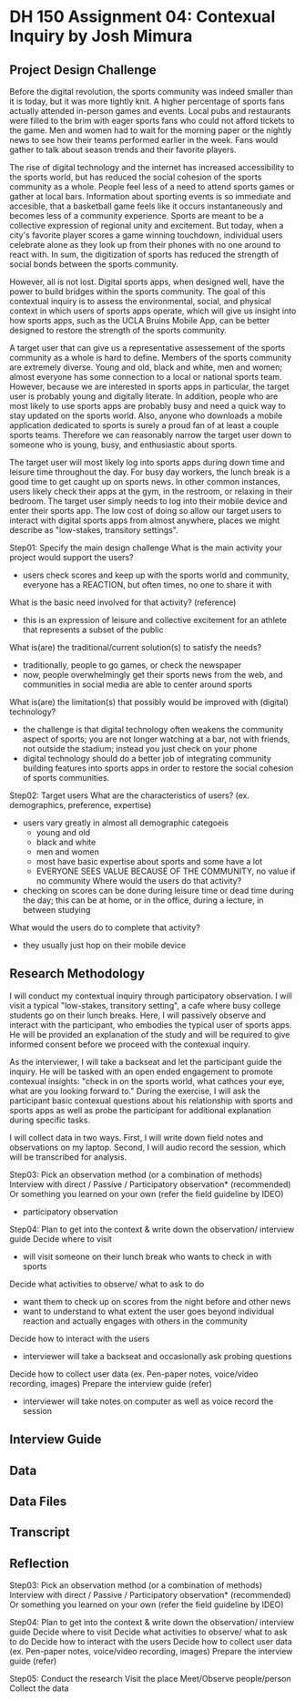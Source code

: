 
# DH 150 Assignment 04: Contexual Inquiry by Josh Mimura

## Project Design Challenge

Before the digital revolution, the sports community was indeed smaller than it is today, but it was more tightly knit. A higher percentage of sports fans actually attended in-person games and events. Local pubs and restaurants were filled to the brim with eager sports fans who could not afford tickets to the game. Men and women had to wait for the morning paper or the nightly news to see how their teams performed earlier in the week. Fans would gather to talk about season trends and their favorite players. 

The rise of digital technology and the internet has increased accessibility to the sports world, but has reduced the social cohesion of the sports community as a whole. People feel less of a need to attend sports games or gather at local bars. Information about sporting events is so immediate and accesible, that a basketball game feels like it occurs instantaneously and becomes less of a community experience. Sports are meant to be a collective expression of regional unity and excitement.
But today, when a city's favorite player scores a game winning touchdown, individual users celebrate alone as they look up from their phones with no one around to react with. In sum, the digitization of sports has reduced the strength of social bonds between the sports community.  

However, all is not lost. Digital sports apps, when designed well, have the power to build bridges within the sports community. The goal of this contextual inquiry is to assess the environmental, social, and physical context in which users of sports apps operate, which will give us insight into how sports apps, such as the UCLA Bruins Mobile App, can be better designed to restore the strength of the sports community.  

A target user that can give us a representative assessement of the sports community as a whole is hard to define. Members of the sports community are extremely diverse. Young and old, black and white, men and women; almost everyone has some connection to a local or national sports team. However, because we are interested in sports apps in particular, the target user is probably young and digitally literate. In addition, people who are most likely to use sports apps are probably busy and need a quick way to stay updated on the sports world. Also, anyone who downloads a mobile application dedicated to sports is surely a proud fan of at least a couple sports teams. Therefore we can reasonably narrow the target user down to someone who is young, busy, and enthusiastic about sports. 

The target user will most likely log into sports apps during down time and leisure time throughout the day. For busy day workers, the lunch break is a good time to get caught up on sports news. In other common instances, users likely check their apps at the gym, in the restroom, or relaxing in their bedroom. The target user simply needs to log into their mobile device and enter their sports app. The low cost of doing so allow our target users to interact with digital sports apps from almost anywhere, places we might describe as "low-stakes, transitory settings".






Step01: Specify the main design challenge 
What is the main activity your project would support the users?
- users check scores and keep up with the sports world and community, everyone has a REACTION, but often times, no one to share it with

What is the basic need involved for that activity? (reference)
- this is an expression of leisure and collective excitement for an athlete that represents a subset of the public

What is(are) the traditional/current solution(s) to satisfy the needs?
- traditionally, people to go games, or check the newspaper
- now, people overwhelmingly get their sports news from the web, and communities in social media are able to center around sports

What is(are) the limitation(s) that possibly would be improved with (digital) technology?
- the challenge is that digital technology often weakens the community aspect of sports; you are not longer watching at a bar, not with friends, not outside the stadium; instead you just check on your phone 
- digital technology should do a better job of integrating community building features into sports apps in order to restore the social cohesion of sports communities.

Step02: Target users 
What are the characteristics of users? (ex. demographics, preference, expertise) 
- users vary greatly in almost all demographic categoeis
  - young and old
  - black and white
  - men and women
  - most have basic expertise about sports and some have a lot
  - EVERYONE SEES VALUE BECAUSE OF THE COMMUNITY, no value if no community
Where would the users do that activity?
- checking on scores can be done during leisure time or dead time during the day; this can be at home, or in the office, during a lecture, in between studying

What would the users do to complete that activity? 
- they usually just hop on their mobile device



## Research Methodology

I will conduct my contextual inquiry through participatory observation. I will visit a typical "low-stakes, transitory setting", a cafe where busy college students go on their lunch breaks. Here, I will passively observe and interact with the participant, who embodies the typical user of sports apps. He will be provided an explanation of the study and will be required to give informed consent before we proceed with the contexual inquiry. 

As the interviewer, I will take a backseat and let the participant guide the inquiry. He will be tasked with an open ended engagement to promote contexual insights: "check in on the sports world, what cathces your eye, what are you looking forward to." During the exercise, I will ask the participant basic contexual questions about his relationship with sports and sports apps as well as probe the participant for additional explanation during specific tasks. 

I will collect data in two ways. First, I will write down field notes and observations on my laptop. Second, I will audio record the session, which will be transcribed for analysis.




Step03: Pick an observation method (or a combination of methods) 
Interview with direct / Passive / Participatory observation* (recommended)
Or something you learned on your own (refer the field guideline by IDEO)

- participatory observation

Step04: Plan to get into the context & write down the observation/ interview guide 
Decide where to visit

- will visit someone on their lunch break who wants to check in with sports

Decide what activities to observe/ what to ask to do

- want them to check up on scores from the night before and other news
- want to understand to what extent the user goes beyond individual reaction and actually engages with others in the community


Decide how to interact with the users 
- interviewer will take a backseat and occasionally ask probing questions 

Decide how to collect user data (ex. Pen-paper notes, voice/video recording, images)
Prepare the interview guide (refer)
- interviewer will take notes on computer as well as voice record the session 

## Interview Guide

## Data

## Data Files

## Transcript

## Reflection


Step03: Pick an observation method (or a combination of methods) 
Interview with direct / Passive / Participatory observation* (recommended)
Or something you learned on your own (refer the field guideline by IDEO)

Step04: Plan to get into the context & write down the observation/ interview guide 
Decide where to visit
Decide what activities to observe/ what to ask to do
Decide how to interact with the users 
Decide how to collect user data (ex. Pen-paper notes, voice/video recording, images)
Prepare the interview guide (refer)

Step05: Conduct the research
Visit the place
Meet/Observe people/person
Collect the data
